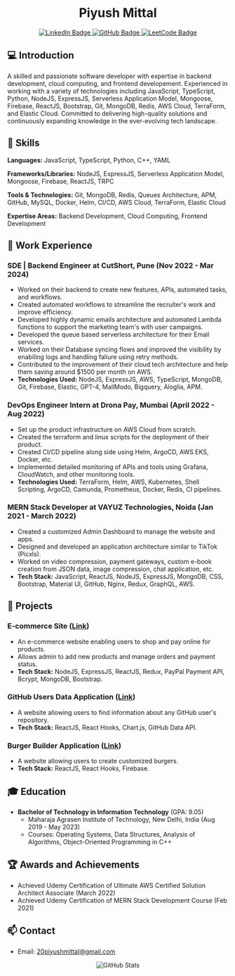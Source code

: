 <h1 align="center">Piyush Mittal</h1>

<p align="center">
  <a href="https://www.linkedin.com/in/piyush-mittal-9a71121b6">
    <img src="https://img.shields.io/badge/LinkedIn-blue?style=flat-square&logo=linkedin&labelColor=blue" alt="LinkedIn Badge">
  </a>
  <a href="https://github.com/piyushmittal20">
    <img src="https://img.shields.io/badge/GitHub-black?style=flat-square&logo=github&labelColor=black" alt="GitHub Badge">
  </a>
  <a href="https://leetcode.com/mittalPiyush">
    <img src="https://img.shields.io/badge/LeetCode-orange?style=flat-square&logo=leetcode&labelColor=orange" alt="LeetCode Badge">
  </a>
</p>

## 💻 Introduction

A skilled and passionate software developer with expertise in backend development, cloud computing, and frontend developement. Experienced in working with a variety of technologies including JavaScript, TypeScript, Python, NodeJS, ExpressJS, Serverless Application Model, Mongoose, Firebase, ReactJS, Bootstrap, Git, MongoDB, Redis, AWS Cloud, TerraForm, and Elastic Cloud. Committed to delivering high-quality solutions and continuously expanding knowledge in the ever-evolving tech landscape.

## 🔧 Skills

**Languages:** JavaScript, TypeScript, Python, C++, YAML

**Frameworks/Libraries:** NodeJS, ExpressJS, Serverless Application Model, Mongoose, Firebase, ReactJS, TRPC

**Tools & Technologies:** Git, MongoDB, Redis, Queues Architecture, APM, GitHub, MySQL, Docker, Helm, CI/CD, AWS Cloud, TerraForm, Elastic Cloud

**Expertise Areas:** Backend Development, Cloud Computing, Frontend Development

## 💼 Work Experience

### SDE | Backend Engineer at CutShort, Pune (Nov 2022 - Mar 2024)
- Worked on their backend to create new features, APIs, automated tasks, and workflows.
- Created automated workflows to streamline the recruiter's work and improve efficiency.
- Developed highly dynamic emails architecture and automated Lambda functions to support the marketing team's with user campaigns.
- Developed the queue based serverless architecture for their Email services.
- Worked on their Database syncing flows and improved the visibility by enabiling logs and handling faliure using retry methods.
- Contributed to the improvement of their cloud tech architecture and help them saving around $1500 per month on AWS.
- **Technologies Used:** NodeJS, ExpressJS, AWS, TypeScript, MongoDB, Git, Firebase, Elastic, GPT-4, MailModo, Bigquery, Aloglia, APM.

### DevOps Engineer Intern at Drona Pay, Mumbai (April 2022 - Aug 2022)
- Set up the product infrastructure on AWS Cloud from scratch.
- Created the terraform and linux scripts for the deployment of their product.
- Created CI/CD pipeline along side using Helm, ArgoCD, AWS EKS, Docker, etc.
- Implemented detailed monitoring of APIs and tools using Grafana, CloudWatch, and other monitoring tools.
- **Technologies Used:** TerraForm, Helm, AWS, Kubernetes, Shell Scripting, ArgoCD, Camunda, Prometheus, Docker, Redis, CI pipelines.

### MERN Stack Developer at VAYUZ Technologies, Noida (Jan 2021 - March 2022)
- Created a customized Admin Dashboard to manage the website and apps.
- Designed and developed an application architecture similar to TikTok (Picxls).
- Worked on video compression, payment gateways, custom e-book creation from JSON data, image compression, chat application, etc.
- **Tech Stack:** JavaScript, ReactJS, NodeJS, ExpressJS, MongoDB, CSS, Bootstrap, Material UI, GitHub, Nginx, Redux, GraphQL, AWS.

## 🚀 Projects

### E-commerce Site ([Link](https://pro-shop-app.onrender.com/))
- An e-commerce website enabling users to shop and pay online for products.
- Allows admin to add new products and manage orders and payment status.
- **Tech Stack:** NodeJS, ExpressJS, ReactJS, Redux, PayPal Payment API, Bcrypt, MongoDB, Bootstrap.

### GitHub Users Data Application ([Link](https://magenta-paletas-f6358b.netlify.app/))
- A website allowing users to find information about any GitHub user's repository.
- **Tech Stack:** ReactJS, React Hooks, Chart.js, GitHub Data API.

### Burger Builder Application ([Link](https://my-burger-367cc.web.app/))
- A website allowing users to create customized burgers.
- **Tech Stack:** ReactJS, React Hooks, Firebase.

## 🎓 Education

- **Bachelor of Technology in Information Technology** (GPA: 9.05)
  - Maharaja Agrasen Institute of Technology, New Delhi, India (Aug 2019 - May 2023)
  - Courses: Operating Systems, Data Structures, Analysis of Algorithms, Object-Oriented Programming in C++

## 🏆 Awards and Achievements

- Achieved Udemy Certification of Ultimate AWS Certified Solution Architect Associate (March 2022)
- Achieved Udemy Certification of MERN Stack Development Course (Feb 2021)

## 📫 Contact

- Email: 20piyushmittal@gmail.com

<p align="center">
  <img src="https://github-readme-stats.vercel.app/api?username=piyushmittal20&show_icons=true&theme=radical" alt="GitHub Stats">
</p>
